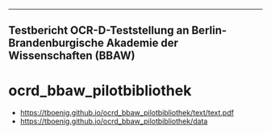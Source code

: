 ---
<h2> Testbericht OCR-D-Teststellung an Berlin-Brandenburgische Akademie der Wissenschaften (BBAW)</h2>

# ocrd_bbaw_pilotbibliothek

- https://tboenig.github.io/ocrd_bbaw_pilotbibliothek/text/text.pdf
- https://tboenig.github.io/ocrd_bbaw_pilotbibliothek/data
